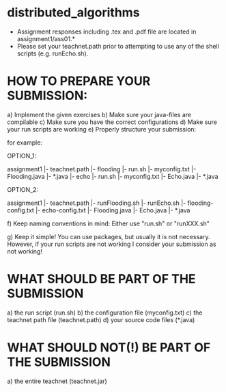 # distributed_algorithms

* Assignment responses including .tex and .pdf file are located in assignment1/ass01.*
* Please set your teachnet.path prior to attempting to use any of the shell scripts (e.g. runEcho.sh).

HOW TO PREPARE YOUR SUBMISSION:
===============================

a) Implement the given exercises
b) Make sure your java-files are compilable
c) Make sure you have the correct configurations
d) Make sure your run scripts are working
e) Properly structure your submission:

for example:

OPTION_1:

assignment1
	|- teachnet.path
	|- flooding
		|- run.sh
		|- myconfig.txt
		|- Flooding.java
		|- *.java
	|- echo
		|- run.sh
		|- myconfig.txt
		|- Echo.java
		|- *.java

OPTION_2:

assignment1
	|- teachnet.path
	|- runFlooding.sh
	|- runEcho.sh
	|- flooding-config.txt
	|- echo-config.txt
	|- Flooding.java
	|- Echo.java
	|- *.java

f) Keep naming conventions in mind:
Either use "run.sh" or "runXXX.sh"

g) Keep it simple!
You can use packages, but usually it is not
necessary. However, if your run scripts
are not working I consider your submission
as not working!


WHAT SHOULD BE PART OF THE SUBMISSION
=====================================

a) the run script (run.sh)
b) the configuration file (myconfig.txt)
c) the teachnet path file (teachnet.path)
d) your source code files (*.java)


WHAT SHOULD NOT(!) BE PART OF THE SUBMISSION
============================================

a) the entire teachnet (teachnet.jar)
